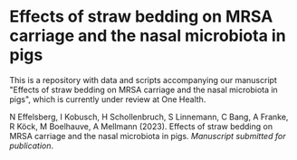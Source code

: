# Effects of straw bedding on MRSA carriage and the nasal microbiota in pigs

This is a repository with data and scripts accompanying our manuscript "Effects of straw bedding on MRSA carriage and the nasal microbiota in pigs", which is currently under review at One Health.


N Effelsberg, I Kobusch, H Schollenbruch, S Linnemann, C Bang, A Franke, R Köck, M Boelhauve, A Mellmann (2023). Effects of straw bedding on MRSA carriage and the nasal microbiota in pigs. *Manuscript submitted for publication*.
